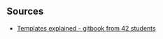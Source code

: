 ## Sources
- [Templates explained - gitbook from 42 students](https://42-cursus.gitbook.io/guide/5-rank-05/cpp-05-09-to-do/cpp07#templates)